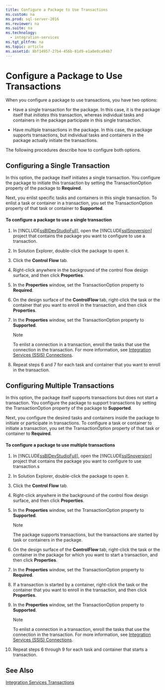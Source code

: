 ```yaml
---
title: Configure a Package to Use Transactions
ms.custom: na
ms.prod: sql-server-2016
ms.reviewer: na
ms.suite: na
ms.technology: 
  - integration-services
ms.tgt_pltfrm: na
ms.topic: article
ms.assetid: 8bf14957-27b4-456b-81d9-e1a0e0ca94b7
---
```

# Configure a Package to Use Transactions
  When you configure a package to use transactions, you have two options:  
  
-   Have a single transaction for the package. In this case, it is the package itself that *initiates* this transaction, whereas individual tasks and containers in the package participate in this single transaction.  
  
-   Have multiple transactions in the package. In this case, the package supports transactions, but individual tasks and containers in the package actually initiate the transactions.  
  
 The following procedures describe how to configure both options.  
  
## Configuring a Single Transaction  
 In this option, the package itself initiates a single transaction. You configure the package to initiate this transaction by setting the TransactionOption property of the package to **Required**.  
  
 Next, you enlist specific tasks and containers in this single transaction. To enlist a task or container in a transaction, you set the TransactionOption property of that task or container to **Supported**.  
  
#### To configure a package to use a single transaction  
  
1.  In [!INCLUDE[ssBIDevStudioFull](../../Topics/TopicNameContainA/includes/ssBIDevStudioFull_md.md)], open the [!INCLUDE[ssISnoversion](../../Topics/TopicNameContainA/includes/ssISnoversion_md.md)] project that contains the package you want to configure to use a transaction.  
  
2.  In Solution Explorer, double-click the package to open it.  
  
3.  Click the **Control Flow** tab.  
  
4.  Right-click anywhere in the background of the control flow design surface, and then click **Properties**.  
  
5.  In the **Properties** window, set the TransactionOption property to **Required**.  
  
6.  On the design surface of the **ControlFlow** tab, right-click the task or the container that you want to enroll in the transaction, and then click **Properties**.  
  
7.  In the **Properties** window, set the TransactionOption property to **Supported**.  
  
    > [!NOTE]  
    >  To enlist a connection in a transaction, enroll the tasks that use the connection in the transaction. For more information, see [Integration Services &#40;SSIS&#41; Connections](../../Topics/TopicNameNotContainA/Integration-Services--SSIS--Connections.md).  
  
8.  Repeat steps 6 and 7 for each task and container that you want to enroll in the transaction.  
  
## Configuring Multiple Transactions  
 In this option, the package itself supports transactions but does not start a transaction. You configure the package to support transactions by setting the TransactionOption property of the package to **Supported**.  
  
 Next, you configure the desired tasks and containers inside the package to initiate or participate in transactions. To configure a task or container to initiate a transaction, you set the TransactionOption property of that task or container to **Required**.  
  
#### To configure a package to use multiple transactions  
  
1.  In [!INCLUDE[ssBIDevStudioFull](../../Topics/TopicNameContainA/includes/ssBIDevStudioFull_md.md)], open the [!INCLUDE[ssISnoversion](../../Topics/TopicNameContainA/includes/ssISnoversion_md.md)] project that contains the package you want to configure to use transaction.s  
  
2.  In Solution Explorer, double-click the package to open it.  
  
3.  Click the **Control Flow** tab.  
  
4.  Right-click anywhere in the background of the control flow design surface, and then click **Properties**.  
  
5.  In the **Properties** window, set the TransactionOption property to **Supported**.  
  
    > [!NOTE]  
    >  The package supports transactions, but the transactions are started by task or containers in the package.  
  
6.  On the design surface of the **ControlFlow** tab, right-click the task or the container in the package for which you want to start a transaction, and then click **Properties**.  
  
7.  In the **Properties** window, set the TransactionOption property to **Required**.  
  
8.  If a transaction is started by a container, right-click the task or the container that you want to enroll in the transaction, and then click **Properties**.  
  
9. In the **Properties** window, set the TransactionOption property to **Supported**.  
  
    > [!NOTE]  
    >  To enlist a connection in a transaction, enroll the tasks that use the connection in the transaction. For more information, see [Integration Services &#40;SSIS&#41; Connections](../../Topics/TopicNameNotContainA/Integration-Services--SSIS--Connections.md).  
  
10. Repeat steps 6 through 9 for each task and container that starts a transaction.  
  
## See Also  
 [Integration Services Transactions](../../Topics/TopicNameNotContainA/Integration-Services-Transactions.md)  
  
  